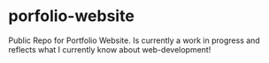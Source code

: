 # porfolio-website
Public Repo for Portfolio Website.  Is currently a work in progress and reflects what I currently know about web-development!
